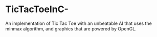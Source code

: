 # TicTacToeInC-
An implementation of Tic Tac Toe with an unbeatable AI that uses the minmax algorithm, and graphics that are powered by OpenGL.
